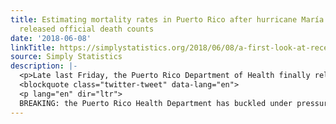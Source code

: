 ```yaml
---
title: Estimating mortality rates in Puerto Rico after hurricane María using newly
  released official death counts
date: '2018-06-08'
linkTitle: https://simplystatistics.org/2018/06/08/a-first-look-at-recently-released-official-puerto-rico-death-count-data/
source: Simply Statistics
description: |-
  <p>Late last Friday, the Puerto Rico Department of Health finally released monthly death count data for the time period following Hurricane Maria:</p>
  <blockquote class="twitter-tweet" data-lang="en">
  <p lang="en" dir="ltr">
  BREAKING: the Puerto Rico Health Department has buckled under pressure and released the number of deaths for each month, through May of 2018. In September 2017, when Hurricane Maria made landfall, there was a notable spike, followed by an even larger one in October. <a href=
---
```

